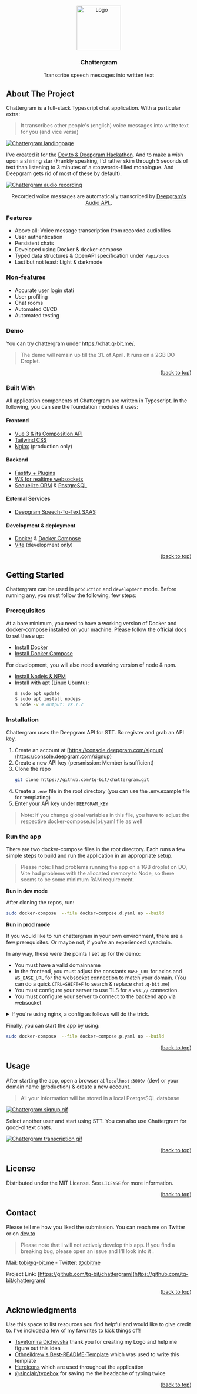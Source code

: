 <div id="top"></div>

<!-- PROJECT LOGO -->
<br />
<div align="center">
  <a href="https://github.com/tq-bit/chattergram">
    <img src="assets/logo.gif" alt="Logo" width="120px" height="120px">
  </a>

  <h3 align="center">Chattergram</h3>

  <p align="center">
    Transcribe speech messages into written text
  </p>
</div>

<!-- ABOUT THE PROJECT -->
## About The Project

Chattergram is a full-stack Typescript chat application. With a particular extra:

> It transcribes other people's (english) voice messages into writte text for you (and vice versa)

[![Chattergram landingpage][product-screenshot]](#)

I've created it for the [Dev.to & Deepgram Hackathon](https://dev.to/devteam/join-us-for-a-new-kind-of-hackathon-on-dev-brought-to-you-by-deepgram-2bjd). And to make a wish upon a shining star (Frankly speaking, I'd rather skim through 5 seconds of text than listening to 3 minutes of a stopwords-filled monologue. And Deepgram gets rid of most of these by default).


[![Chattergram audio recording][example-screenshot-I]](#)
<div align="center">Recorded voice messages are automatically transcribed by <a href="https://developers.deepgram.com/api-reference/">Deepgram's Audio API.</a>.  </div>

### Features
- Above all: Voice message transcription from recorded audiofiles
- User authentication
- Persistent chats
- Developed using Docker & docker-compose
- Typed data structures & OpenAPI specification under `/api/docs`
- Last but not least: Light & darkmode

### Non-features
- Accurate user login stati
- User profiling
- Chat rooms
- Automated CI/CD
- Automated testing

### Demo

You can try chattergram under https://chat.q-bit.me/.

> The demo will remain up till the 31. of April. It runs on a 2GB DO Droplet.

<p align="right">(<a href="#top">back to top</a>)</p>

### Built With

All application components of Chattergram are written in Typescript. In the following, you can see the foundation modules it uses:

#### Frontend

* [Vue 3 & its Composition API](https://vuejs.org/)
* [Tailwind CSS](https://tailwindcss.com/)
* [Nginx](https://www.nginx.com/) (production only)

#### Backend
* [Fastify + Plugins](https://www.fastify.io/)
* [WS for realtime websockets](https://github.com/websockets/ws)
* [Sequelize ORM](https://sequelize.org/) & [PostgreSQL](https://www.postgresql.org/)

#### External Services
* [Deepgram Speech-To-Text SAAS](https://deepgram.com/)

#### Development & deployment
* [Docker](https://www.docker.com/) & [Docker Compose](https://docs.docker.com/compose/)
* [Vite](https://vitejs.dev/) (development only)

<p align="right">(<a href="#top">back to top</a>)</p>

<!-- GETTING STARTED -->
## Getting Started

Chattergram can be used in `production` and `development` mode. Before running any, you must follow the following, few steps:

### Prerequisites

At a bare minimum, you need to have a working version of Docker and docker-compose installed on your machine. Please follow the official docs to set these up:

* [Install Docker](https://docs.docker.com/engine/install/)
* [Install Docker Compose](https://docs.docker.com/compose/install/)

For development, you will also need a working version of node & npm.

* [Install Nodejs & NPM](https://nodejs.org/en/download/)
* Install with apt (Linux Ubuntu):
  ```sh
  $ sudo apt update
  $ sudo apt install nodejs
  $ node -v # output: vX.Y.Z
  ```

### Installation

Chattergram uses the Deepgram API for STT. So register and grab an API key.

1. Create an account at [https://console.deepgram.com/signup](https://console.deepgram.com/signup)
2. Create a new API key (persmission: Member is sufficient)
3. Clone the repo
   ```sh
   git clone https://github.com/tq-bit/chattergram.git
   ```
4. Create a `.env` file in the root directory (you can use the .env.example file for templating)
5. Enter your API key under `DEEPGRAM_KEY`

> Note: If you change global variables in this file, you have to adjust the respective docker-compose.(d|p).yaml file as well

### Run the app

There are two docker-compose files in the root directory. Each runs a few simple steps to build and run the application in an appropriate setup.

> Please note: I had problems running the app on a 1GB droplet on DO, Vite had problems with the allocated memory to Node, so there seems to be some minimum RAM requirement.

**Run in dev mode**

After cloning the repos, run:

```bash
sudo docker-compose  --file docker-compose.d.yaml up --build
```

**Run in prod mode**

If you would like to run chattergram in your own environment, there are a few prerequisites. Or maybe not, if you're an experienced sysadmin.

In any way, these were the points I set up for the demo:

- You must have a valid domainname
- In the frontend, you must adjust the constants `BASE_URL` for axios and `WS_BASE_URL` for the websocket connection to match your domain. (You can do a quick `CTRL+SHIFT+F` to search & replace `chat.q-bit.me`)
- You must configure your server to use TLS for a `wss://` connection.
- You must configure your server to connect to the backend app via websocket

<details>
  <summary>If you're using nginx, a config as follows will do the trick. </summary>
<pre>
# In a dedicated file under /etc/nginx/sites-enabled/<your-domain>
location /ws/ {
  proxy_http_version 1.1;
  proxy_set_header Upgrade $http_upgrade;
  proxy_set_header Connection "Upgrade";
  proxy_set_header Host $host;
  proxy_read_timeout 86400s; # Prevents the WS connection from breaking after ~ 60secs
  proxy_send_timeout 86400s;
  proxy_pass http://localhost:9090/;
}
</pre>
</details>

Finally, you can start the app by using:

```bash
sudo docker-compose  --file docker-compose.p.yaml up --build
```

<p align="right">(<a href="#top">back to top</a>)</p>



<!-- USAGE EXAMPLES -->
## Usage

 After starting the app, open a browser at `localhost:3000/` (dev) or your domain name (production) & create a new account.

> All your information will be stored in a local PostgreSQL database

[![Chattergram signup gif][onboarding-screenshot-I]](#)

Select another user and start using STT. You can also use Chattergram for good-ol text chats.


[![Chattergram transcription gif][onboarding-screenshot-II]](#)


<p align="right">(<a href="#top">back to top</a>)</p>

<!-- LICENSE -->
## License

Distributed under the MIT License. See `LICENSE` for more information.

<p align="right">(<a href="#top">back to top</a>)</p>



<!-- CONTACT -->
## Contact

Please tell me how you liked the submission. You can reach me on Twitter or on [dev.to](https://dev.to/tqbit)

> Please note that I will not actively develop this app. If you find a breaking bug, please open an issue and I'll look into it .

Mail: [tobi@q-bit.me](mailto:tobi@q-bit.me) - Twitter: [@qbitme](https://twitter.com/qbitme)

Project Link: [https://github.com/tq-bit/chattergram](https://github.com/tq-bit/chattergram)

<p align="right">(<a href="#top">back to top</a>)</p>



<!-- ACKNOWLEDGMENTS -->
## Acknowledgments

Use this space to list resources you find helpful and would like to give credit to. I've included a few of my favorites to kick things off!

* [Tsvetomira Dichevska](https://www.linkedin.com/in/tsvetomira-dichevska/) thank you for creating my Logo and help me figure out this idea
* [Othneildrew's Best-README-Template](https://github.com/othneildrew/Best-README-Template) which was used to write this template
* [Heroicons](https://heroicons.com/) which are used throughout the application
* [@sinclair/typebox](https://www.npmjs.com/package/@sinclair/typebox) for saving me the headache of typing twice

<p align="right">(<a href="#top">back to top</a>)</p>



<!-- MARKDOWN LINKS & IMAGES -->
<!-- https://www.markdownguide.org/basic-syntax/#reference-style-links -->
[contributors-shield]: https://img.shields.io/github/contributors/tq-bit/chattergram.svg??style=plastic&logo=appveyor
[contributors-url]: https://github.com/tq-bit/chattergram/graphs/contributors
[forks-shield]: https://img.shields.io/github/forks/tq-bit/chattergram.svg??style=plastic&logo=appveyor
[forks-url]: https://github.com/tq-bit/chattergram/network/members
[stars-shield]: https://img.shields.io/github/stars/tq-bit/chattergram.svg??style=plastic&logo=appveyor
[stars-url]: https://github.com/tq-bit/chattergram/stargazers
[issues-shield]: https://img.shields.io/github/issues/tq-bit/chattergram.svg??style=plastic&logo=appveyor
[issues-url]: https://github.com/tq-bit/chattergram/issues
[license-shield]: https://img.shields.io/github/license/tq-bit/chattergram.svg??style=plastic&logo=appveyor
[license-url]: https://github.com/tq-bit/chattergram/blob/master/LICENSE.txt
[linkedin-shield]: https://img.shields.io/badge/-LinkedIn-black.svg??style=social&logo=appveyor&logo=linkedin&colorB=555
[linkedin-url]: https://www.linkedin.com/in/tobias-quante-764aa1140/
[product-logo]: assets/logo.gif
[product-screenshot]: assets/chattergram_landingpage.png
[example-screenshot-I]: assets/chattergram_chat_I.png
[example-screenshot-II]: assets/chattergram_chat_II.png
[onboarding-screenshot-I]: assets/chattergram_signup.gif
[onboarding-screenshot-II]: assets/chattergram_transcribe.gif